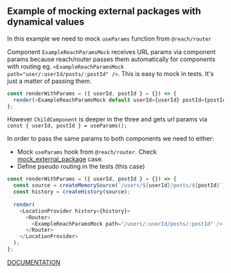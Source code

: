## Example of mocking external packages with dynamical values

In this example we need to mock `useParams` function from `@reach/router`

Component `ExampleReachParamsMock` receives URL params via component params because reach/router passes them automatically for components with routing eg. `<ExampleReachParamsMock path="user/:userId/posts/:postId" />`. This is easy to mock in tests. It's just a matter of passing them.

```js
const renderWithParams = ({ userId, postId } = {}) => {
  render(<ExampleReachParamsMock default userId={userId} postId={postId} />);
};
```

However `ChildComponent` is deeper in the three and gets url params via `const { userId, postId } = useParams();`

In order to pass the same params to both components we need to either:

- Mock `useParams` hook from `@reach/router`. Check [mock_external_package](../mock_external_package_with_parameter/README.md) case.
- Define pseudo routing in the tests (this case)

```js
const renderWithParams = ({ userId, postId } = {}) => {
  const source = createMemorySource(`/users/${userId}/posts/${postId}`);
  const history = createHistory(source);
  
  render(
    <LocationProvider history={history}>
      <Router>
        <ExampleReachParamsMock path="/users/:userId/posts/:postId" />
      </Router>
    </LocationProvider>
  );
};
```

[DOCUMENTATION](https://reach.tech/router/api/LocationProvider)
